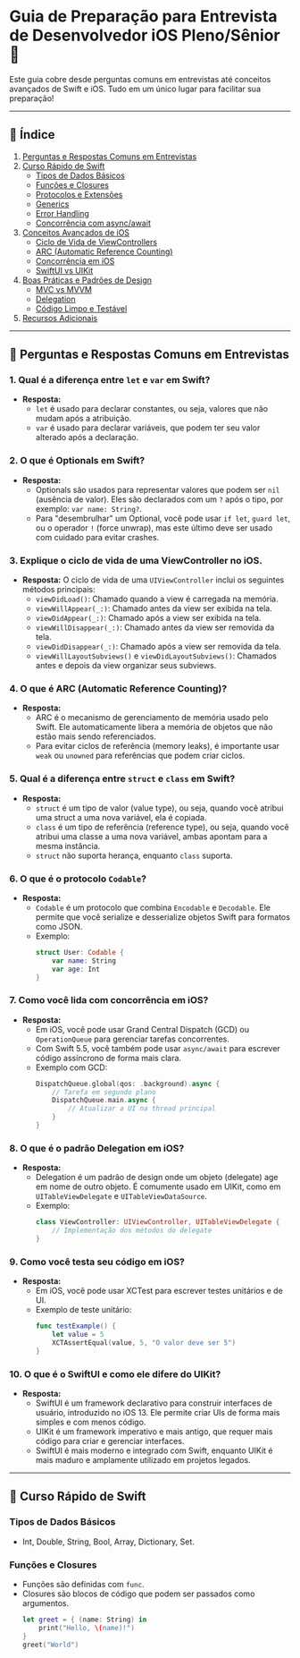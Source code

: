 # Guia de Preparação para Entrevista de Desenvolvedor iOS Pleno/Sênior 🚀

Este guia cobre desde perguntas comuns em entrevistas até conceitos avançados de Swift e iOS. Tudo em um único lugar para facilitar sua preparação!

---

## 📌 Índice

1. [Perguntas e Respostas Comuns em Entrevistas](#-perguntas-e-respostas-comuns-em-entrevistas)
2. [Curso Rápido de Swift](#-curso-rápido-de-swift)
   - [Tipos de Dados Básicos](#tipos-de-dados-básicos)
   - [Funções e Closures](#funções-e-closures)
   - [Protocolos e Extensões](#protocolos-e-extensões)
   - [Generics](#generics)
   - [Error Handling](#error-handling)
   - [Concorrência com async/await](#concorrência-com-asyncawait)
3. [Conceitos Avançados de iOS](#-conceitos-avançados-de-ios)
   - [Ciclo de Vida de ViewControllers](#ciclo-de-vida-de-viewcontrollers)
   - [ARC (Automatic Reference Counting)](#arc-automatic-reference-counting)
   - [Concorrência em iOS](#concorrência-em-ios)
   - [SwiftUI vs UIKit](#swiftui-vs-uikit)
4. [Boas Práticas e Padrões de Design](#-boas-práticas-e-padrões-de-design)
   - [MVC vs MVVM](#mvc-vs-mvvm)
   - [Delegation](#delegation)
   - [Código Limpo e Testável](#código-limpo-e-testável)
5. [Recursos Adicionais](#-recursos-adicionais)

---

## 📌 Perguntas e Respostas Comuns em Entrevistas

### 1. **Qual é a diferença entre `let` e `var` em Swift?**
- **Resposta:** 
  - `let` é usado para declarar constantes, ou seja, valores que não mudam após a atribuição.
  - `var` é usado para declarar variáveis, que podem ter seu valor alterado após a declaração.

### 2. **O que é Optionals em Swift?**
- **Resposta:** 
  - Optionals são usados para representar valores que podem ser `nil` (ausência de valor). Eles são declarados com um `?` após o tipo, por exemplo: `var name: String?`.
  - Para "desembrulhar" um Optional, você pode usar `if let`, `guard let`, ou o operador `!` (force unwrap), mas este último deve ser usado com cuidado para evitar crashes.

### 3. **Explique o ciclo de vida de uma ViewController no iOS.**
- **Resposta:** 
  O ciclo de vida de uma `UIViewController` inclui os seguintes métodos principais:
  - `viewDidLoad()`: Chamado quando a view é carregada na memória.
  - `viewWillAppear(_:)`: Chamado antes da view ser exibida na tela.
  - `viewDidAppear(_:)`: Chamado após a view ser exibida na tela.
  - `viewWillDisappear(_:)`: Chamado antes da view ser removida da tela.
  - `viewDidDisappear(_:)`: Chamado após a view ser removida da tela.
  - `viewWillLayoutSubviews()` e `viewDidLayoutSubviews()`: Chamados antes e depois da view organizar seus subviews.

### 4. **O que é ARC (Automatic Reference Counting)?**
- **Resposta:** 
  - ARC é o mecanismo de gerenciamento de memória usado pelo Swift. Ele automaticamente libera a memória de objetos que não estão mais sendo referenciados.
  - Para evitar ciclos de referência (memory leaks), é importante usar `weak` ou `unowned` para referências que podem criar ciclos.

### 5. **Qual é a diferença entre `struct` e `class` em Swift?**
- **Resposta:** 
  - `struct` é um tipo de valor (value type), ou seja, quando você atribui uma struct a uma nova variável, ela é copiada.
  - `class` é um tipo de referência (reference type), ou seja, quando você atribui uma classe a uma nova variável, ambas apontam para a mesma instância.
  - `struct` não suporta herança, enquanto `class` suporta.

### 6. **O que é o protocolo `Codable`?**
- **Resposta:** 
  - `Codable` é um protocolo que combina `Encodable` e `Decodable`. Ele permite que você serialize e desserialize objetos Swift para formatos como JSON.
  - Exemplo:
    ```swift
    struct User: Codable {
        var name: String
        var age: Int
    }
    ```

### 7. **Como você lida com concorrência em iOS?**
- **Resposta:** 
  - Em iOS, você pode usar Grand Central Dispatch (GCD) ou `OperationQueue` para gerenciar tarefas concorrentes.
  - Com Swift 5.5, você também pode usar `async/await` para escrever código assíncrono de forma mais clara.
  - Exemplo com GCD:
    ```swift
    DispatchQueue.global(qos: .background).async {
        // Tarefa em segundo plano
        DispatchQueue.main.async {
            // Atualizar a UI na thread principal
        }
    }
    ```

### 8. **O que é o padrão Delegation em iOS?**
- **Resposta:** 
  - Delegation é um padrão de design onde um objeto (delegate) age em nome de outro objeto. É comumente usado em UIKit, como em `UITableViewDelegate` e `UITableViewDataSource`.
  - Exemplo:
    ```swift
    class ViewController: UIViewController, UITableViewDelegate {
        // Implementação dos métodos do delegate
    }
    ```

### 9. **Como você testa seu código em iOS?**
- **Resposta:** 
  - Em iOS, você pode usar XCTest para escrever testes unitários e de UI.
  - Exemplo de teste unitário:
    ```swift
    func testExample() {
        let value = 5
        XCTAssertEqual(value, 5, "O valor deve ser 5")
    }
    ```

### 10. **O que é o SwiftUI e como ele difere do UIKit?**
- **Resposta:** 
  - SwiftUI é um framework declarativo para construir interfaces de usuário, introduzido no iOS 13. Ele permite criar UIs de forma mais simples e com menos código.
  - UIKit é um framework imperativo e mais antigo, que requer mais código para criar e gerenciar interfaces.
  - SwiftUI é mais moderno e integrado com Swift, enquanto UIKit é mais maduro e amplamente utilizado em projetos legados.

---

## 🚀 Curso Rápido de Swift

### Tipos de Dados Básicos
- Int, Double, String, Bool, Array, Dictionary, Set.

### Funções e Closures
- Funções são definidas com `func`.
- Closures são blocos de código que podem ser passados como argumentos.
  ```swift
  let greet = { (name: String) in
      print("Hello, \(name)!")
  }
  greet("World")
